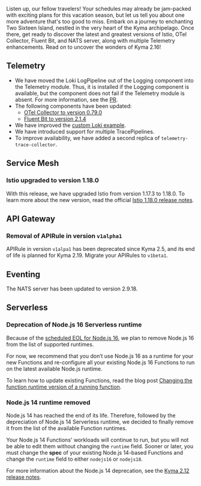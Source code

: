 Listen up, our fellow travelers! Your schedules may already be jam-packed with exciting plans for this vacation season, but let us tell you about one more adventure that's too good to miss. Embark on a journey to enchanting Two Sixteen Island, nestled in the very heart of the Kyma archipelago. Once there, get ready to discover the latest and greatest versions of Istio, OTel Collector, Fluent Bit, and NATS server, along with multiple Telemetry enhancements. Read on to uncover the wonders of Kyma 2.16!

## Telemetry
- We have moved the Loki LogPipeline out of the Logging component into the Telemetry module. Thus, it is installed if the Logging component is available, but the component does not fail if the Telemetry module is absent. For more information, see the [PR](https://github.com/kyma-project/kyma/issues/17549).
- The following components have been updated:
  - [OTel Collector to version 0.79.0](https://github.com/kyma-project/kyma/pull/17629)
  - [Fluent Bit to version 2.1.4](https://github.com/kyma-project/kyma/pull/17658)
- We have improved the [custom Loki example](https://github.com/kyma-project/examples/pull/243).
- We have introduced support for multiple TracePipelines.
- To improve availability, we have added a second replica of `telemetry-trace-collector`.

## Service Mesh
### Istio upgraded to version 1.18.0
With this release, we have upgraded Istio from version 1.17.3 to 1.18.0. To learn more about the new version, read the official [Istio 1.18.0 release notes](https://istio.io/latest/news/releases/1.18.x/announcing-1.18/upgrade-notes/). 

## API Gateway
### Removal of APIRule in version `v1alpha1`
APIRule in version `v1alpa1` has been deprecated since Kyma 2.5, and its end of life is planned for Kyma 2.19. Migrate your APIRules to `v1beta1`.

## Eventing
The NATS server has been updated to version 2.9.18.

## Serverless
### Deprecation of Node.js 16 Serverless runtime
Because of the [scheduled EOL for Node.js 16](https://github.com/nodejs/release#release-schedule), we plan to remove Node.js 16 from the list of supported runtimes.

For now, we recommend that you don’t use Node.js 16 as a runtime for your new Functions and re-configure all your existing Node.js 16 Functions to run on the latest available Node.js runtime.

To learn how to update existing Functions, read the blog post [Changing the function runtime version of a running function](https://blogs.sap.com/2022/03/09/changing-the-function-runtime-version-of-a-running-function/).

### Node.js 14 runtime removed
Node.js 14 has reached the end of its life. Therefore, followed by the depreciation of Node.js 14 Serverless runtime, we decided to finally remove it from the list of the available Function runtimes.

Your Node.js 14 Functions' workloads will continue to run, but you will not be able to edit them without changing the `runtime` field. Sooner or later, you must change the **spec** of your existing Node.js 14-based Functions and change the `runtime` field to either `nodejs16` or `nodejs18`.

For more information about the Node.js 14 deprecation, see the [Kyma 2.12 release notes](https://github.com/kyma-project/kyma/releases/tag/2.12.0).
